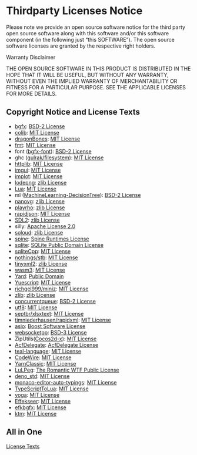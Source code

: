 # Thirdparty Licenses Notice

Please note we provide an open source software notice for the third party open source software along with this software and/or this software component (in the following just “this SOFTWARE”). The open source software licenses are granted by the respective right holders.

Warranty Disclaimer

THE OPEN SOURCE SOFTWARE IN THIS PRODUCT IS DISTRIBUTED IN THE HOPE THAT IT WILL BE USEFUL, BUT WITHOUT ANY WARRANTY, WITHOUT EVEN THE IMPLIED WARRANTY OF MERCHANTABILITY OR FITNESS FOR A PARTICULAR PURPOSE. SEE THE APPLICABLE LICENSES FOR MORE DETAILS.



## Copyright Notice and License Texts

- [bgfx](https://github.com/bkaradzic/bgfx): [BSD-2 License](Source/3rdParty/bgfx/LICENSE)
- [colib](https://github.com/colinsusie/colib): [MIT License](Source/3rdParty/colib/LICENSE)
- [dragonBones](https://github.com/DragonBones/DragonBonesCPP): [MIT License](Source/3rdParty/dragonBones/LICENSE)
- [fmt](https://github.com/fmtlib/fmt): [MIT License](Source/3rdParty/fmt/LICENSE.rst)
- font ([bgfx-font](https://github.com/bkaradzic/bgfx/tree/master/examples/common/font)): [BSD-2 License](Source/3rdParty/bgfx/LICENSE)
- ghc ([gulrak/filesystem](https://github.com/gulrak/filesystem)): [MIT License](Source/3rdParty/ghc/LICENSE)
- [httplib](https://github.com/yhirose/cpp-httplib): [MIT License](Source/3rdParty/httplib/LICENSE)
- [imgui](https://github.com/ocornut/imgui): [MIT License](Source/3rdParty/imgui/LICENSE.txt)
- [implot](https://github.com/epezent/implot): [MIT License](Source/3rdParty/implot/LICENSE)
- [lodepng](https://github.com/lvandeve/lodepng): [zlib License](Source/3rdParty/lodepng/LICENSE)
- [Lua](https://github.com/lua/lua): [MIT License](Source/3rdParty/Lua/LICENSE)
- ml ([MachineLearning-DecisionTree](https://github.com/PiggyGaGa/MachineLearning-DecisionTree)): [BSD-2 License](Source/3rdParty/ml/LICENSE)
- [nanovg](https://github.com/memononen/nanovg): [zlib License](Source/3rdParty/nanovg/LICENSE.txt)
- [playrho](https://github.com/louis-langholtz/PlayRho): [zlib License](Source/3rdParty/playrho/LICENSE.txt)
- [rapidjson](https://github.com/Tencent/rapidjson): [MIT License](Source/3rdParty/rapidjson/license.txt)
- [SDL2](https://github.com/libsdl-org/SDL/tree/SDL2): [zlib License](Source/3rdParty/SDL2/COPYING.txt)
- silly: [Apache License 2.0](Source/3rdParty/silly/LICENSE)
- [soloud](https://github.com/jarikomppa/soloud): [zlib License](Source/3rdParty/soloud/LICENSE)
- [spine](https://github.com/EsotericSoftware/spine-runtimes): [Spine Runtimes License](Source/3rdParty/spine/LICENSE)
- [sqlite](https://github.com/sqlite/sqlite): [SQLite Public Domain License](Source/3rdParty/sqlite/LICENSE.md)
- [sqliteCpp](https://github.com/SRombauts/SQLiteCpp): [MIT License](Source/3rdParty/sqlite/sqliteCpp/LICENSE)
- [nothings/stb](https://github.com/nothings/stb): [MIT License](Source/3rdParty/stb/LICENSE)
- [tinyxml2](https://github.com/leethomason/tinyxml2): [zlib License](Source/3rdParty/tinyxml2/LICENSE.txt)
- [wasm3](https://github.com/wasm3/wasm3): [MIT License](Source/3rdParty/wasm3/LICENSE)
- [Yard](https://sourceforge.net/projects/yard-parser): [Public Domain](https://sourceforge.net/projects/yard-parser)
- [Yuescript](https://github.com/pigpigyyy/Yuescript): [MIT License](Source/3rdParty/yuescript/LICENSE)
- [richgel999/miniz](https://github.com/richgel999/miniz): [MIT License](Source/3rdParty/Zip/LICENSE-miniz)
- [zlib](https://www.zlib.net): [zlib License](Source/3rdParty/Zip/zlib/LICENSE)
- [concurrentqueue](https://github.com/cameron314/concurrentqueue): [BSD-2 License](Source/3rdParty/Other/LICENSE-concurrentqueue)
- [utf8](http://bjoern.hoehrmann.de/utf-8/decoder/dfa): [MIT License](http://bjoern.hoehrmann.de/utf-8/decoder/dfa)
- [septbr/xlsxtext](https://github.com/septbr/xlsxtext): [MIT License](Source/3rdParty/Other/LICENSE-xlsxtext)
- [timniederhausen/rapidxml](https://github.com/timniederhausen/rapidxml): [MIT License](Source/3rdParty/Other/LICENSE-rapidxml)
- [asio](https://github.com/chriskohlhoff/asio): [Boost Software License](Source/3rdParty/asio/LICENSE_1_0.txt)
- [websocketpp](https://github.com/zaphoyd/websocketpp): [BSD-3 License](Source/3rdParty/websocketpp/COPYING.txt)
- ZipUtils([Cocos2d-x](https://github.com/cocos2d/cocos2d-x/tree/v2/cocos2dx/support/zip_support)): [MIT License](Source/3rdParty/Zip/LICENSE-ZipUtils)
- [AcfDelegate](https://www.codeproject.com/articles/11464/yet-another-c-style-delegate-class-in-standard-c): [AcfDelegate License](Source/3rdParty/Other/LICENSE-AcfDelegate)
- [teal-language](https://github.com/teal-language/tl): [MIT License](Source/Lua/Builtin/LICENSE-tl)
- [CodeWire](https://github.com/ayushk7/CodeWire): [MIT License](Tools/dora-dora/public/code-wire/LICENSE)
- [YarnClassic](https://github.com/blurymind/YarnClassic): [MIT License](Tools/YarnEditor/LICENSE.md)
- [LuLPeg](https://github.com/pygy/LuLPeg): [The Romantic WTF Public License](Tools/RustWasmGen/LICENSE-lulpeg)
- [deno_std](https://github.com/denoland/deno_std): [MIT License](Tools/dora-dora/src/3rdParty/LICENSE-deno)
- [monaco-editor-auto-typings](https://github.com/lukasbach/monaco-editor-auto-typings): [MIT License](Tools/dora-dora/src/3rdParty/monaco-editor-auto-typings/LICENSE)
- [TypeScriptToLua](https://github.com/TypeScriptToLua/TypeScriptToLua): [MIT License](Tools/dora-dora/src/3rdParty/tstl/LICENSE)
- [yoga](https://github.com/facebook/yoga): [MIT License](Source/3rdParty/yoga/LICENSE)
- [Effekseer](https://github.com/effekseer/Effekseer): [MIT License](Source/3rdParty/Effekseer/LICENSE)
- [efkbgfx](https://github.com/cloudwu/efkbgfx): [MIT License](Source/3rdParty/Effekseer/LICENSE-efkbgfx)
- [ktm](https://github.com/YGXXD/ktm): [MIT License](Source/3rdParty/ktm/LICENSE)



## All in One

[License Texts](Assets/LICENSES)